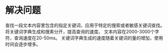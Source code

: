# 解决问题
查找一段文本内容里包含的指定关键词，应用于特定的搜索或者敏感关键词查找。
将关键词字典生成和搜素分开，提高查询的速度。
文本内容在2000-3000个字符，查询速度在20-50ms。
关键词字典生成的速度随着关键词的量的增加，使用时间会逐步增多。
